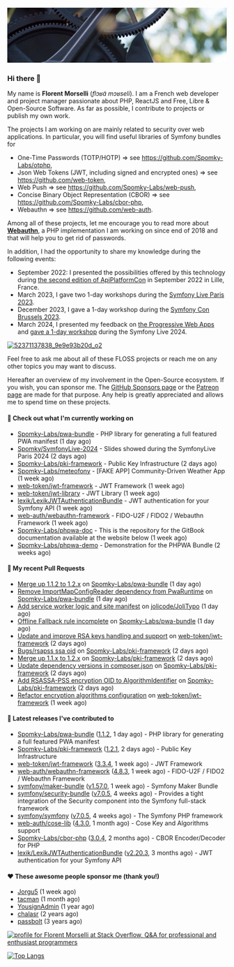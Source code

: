 ![Cover image](1.webp)

### Hi there 👋

My name is **Florent Morselli** (*flɔʁɑ̃ mɔʁseli*). I am a French web developer and project manager passionate about PHP, ReactJS and Free, Libre & Open-Source Software.
As far as possible, I contribute to projects or publish my own work.

The projects I am working on are mainly related to security over web applications. In particular, you will find useful libraries of Symfony bundles for
* One-Time Passwords (TOTP/HOTP) => see https://github.com/Spomky-Labs/otphp,
* Json Web Tokens (JWT, including signed and encrypted ones) => see https://github.com/web-token,
* Web Push => see https://github.com/Spomky-Labs/web-push,
* Concise Binary Object Representation (CBOR) => see https://github.com/Spomky-Labs/cbor-php,
* Webauthn => see https://github.com/web-auth.

Among all of these projects, let me encourage you to read more about [**Webauthn**](https://github.com/web-auth), a PHP implementation I am working on since end of 2018 and that will help you to get rid of passwords.

In addition, I had the opportunity to share my knowledge during the following events:

* September 2022: I presented the possibilities offered by this technology during [the second edition of ApiPlatformCon](https://youtu.be/Y2_0omg1CFk) in September 2022 in Lille, France.
* March 2023, I gave two 1-day workshops during the [Symfony Live Paris 2023](https://live.symfony.com/2023-paris/workshop/maximiser-la-securite-de-vos-applications-avec-le-bundle-security).
* December 2023, I gave a 1-day workshop during the [Symfony Con Brussels 2023](https://live.symfony.com/2023-brussels-con/workshop/road-to-safer-applications).
* March 2024, I presented my feedback on [the Progressive Web Apps](https://live.symfony.com/2024-paris/schedule/de-web-app-a-progressive-web-app) and [gave a 1-day workshop](https://live.symfony.com/2024-paris/workshop#securite-amelioree-et-webauthn-avec-symfony-2) during the Symfony Live 2024.

[![52371137838_9e9e93b20d_o2](https://user-images.githubusercontent.com/1091072/191684778-b9e26104-038d-45c2-a1b3-287233d15ecc.jpg)](https://api-platform.com/con/2022/conferences/webauthn-se-debarrasser-des-mots-de-passe-definitivement/)

Feel free to ask me about all of these FLOSS projects or reach me on any other topics you may want to discuss.

Hereafter an overview of my involvement in the Open-Source ecosystem.
If you wish, you can sponsor me. The [GitHub Sponsors page](https://github.com/sponsors/Spomky/) or the [Patreon page](https://www.patreon.com/FlorentMorselli) are made for that purpose. Any help is greatly appreciated and allows me to spend time on these projects.

#### 👷 Check out what I'm currently working on

- [Spomky-Labs/pwa-bundle](https://github.com/Spomky-Labs/pwa-bundle) - PHP library for generating a full featured PWA manifest (1 day ago)
- [Spomky/SymfonyLive-2024](https://github.com/Spomky/SymfonyLive-2024) - Slides showed during the SymfonyLive Paris 2024 (2 days ago)
- [Spomky-Labs/pki-framework](https://github.com/Spomky-Labs/pki-framework) - Public Key Infrastructure (2 days ago)
- [Spomky-Labs/meteofony](https://github.com/Spomky-Labs/meteofony) - [FAKE APP] Community-Driven Weather App (1 week ago)
- [web-token/jwt-framework](https://github.com/web-token/jwt-framework) - JWT Framework (1 week ago)
- [web-token/jwt-library](https://github.com/web-token/jwt-library) - JWT Library (1 week ago)
- [lexik/LexikJWTAuthenticationBundle](https://github.com/lexik/LexikJWTAuthenticationBundle) - JWT authentication for your Symfony API (1 week ago)
- [web-auth/webauthn-framework](https://github.com/web-auth/webauthn-framework) - FIDO-U2F / FIDO2 / Webauthn Framework (1 week ago)
- [Spomky-Labs/phpwa-doc](https://github.com/Spomky-Labs/phpwa-doc) - This is the repository for the GitBook documentation available at the website below (1 week ago)
- [Spomky-Labs/phpwa-demo](https://github.com/Spomky-Labs/phpwa-demo) - Demonstration for the PHPWA Bundle (2 weeks ago)

#### 🔨 My recent Pull Requests

- [Merge up 1.1.2 to 1.2.x](https://github.com/Spomky-Labs/pwa-bundle/pull/153) on [Spomky-Labs/pwa-bundle](https://github.com/Spomky-Labs/pwa-bundle) (1 day ago)
- [Remove ImportMapConfigReader dependency from PwaRuntime](https://github.com/Spomky-Labs/pwa-bundle/pull/152) on [Spomky-Labs/pwa-bundle](https://github.com/Spomky-Labs/pwa-bundle) (1 day ago)
- [Add service worker logic and site manifest](https://github.com/jolicode/JoliTypo/pull/107) on [jolicode/JoliTypo](https://github.com/jolicode/JoliTypo) (1 day ago)
- [Offline Fallback rule incomplete](https://github.com/Spomky-Labs/pwa-bundle/pull/151) on [Spomky-Labs/pwa-bundle](https://github.com/Spomky-Labs/pwa-bundle) (1 day ago)
- [Update and improve RSA keys handling and support](https://github.com/web-token/jwt-framework/pull/548) on [web-token/jwt-framework](https://github.com/web-token/jwt-framework) (2 days ago)
- [Bugs/rsapss ssa oid](https://github.com/Spomky-Labs/pki-framework/pull/54) on [Spomky-Labs/pki-framework](https://github.com/Spomky-Labs/pki-framework) (2 days ago)
- [Merge up 1.1.x to 1.2.x](https://github.com/Spomky-Labs/pki-framework/pull/53) on [Spomky-Labs/pki-framework](https://github.com/Spomky-Labs/pki-framework) (2 days ago)
- [Update dependency versions in composer.json](https://github.com/Spomky-Labs/pki-framework/pull/52) on [Spomky-Labs/pki-framework](https://github.com/Spomky-Labs/pki-framework) (2 days ago)
- [Add RSASSA-PSS encryption OID to AlgorithmIdentifier](https://github.com/Spomky-Labs/pki-framework/pull/51) on [Spomky-Labs/pki-framework](https://github.com/Spomky-Labs/pki-framework) (2 days ago)
- [Refactor encryption algorithms configuration](https://github.com/web-token/jwt-framework/pull/544) on [web-token/jwt-framework](https://github.com/web-token/jwt-framework) (1 week ago)

#### 🔭 Latest releases I've contributed to

- [Spomky-Labs/pwa-bundle](https://github.com/Spomky-Labs/pwa-bundle) ([1.1.2](https://github.com/Spomky-Labs/pwa-bundle/releases/tag/1.1.2), 1 day ago) - PHP library for generating a full featured PWA manifest
- [Spomky-Labs/pki-framework](https://github.com/Spomky-Labs/pki-framework) ([1.2.1](https://github.com/Spomky-Labs/pki-framework/releases/tag/1.2.1), 2 days ago) - Public Key Infrastructure
- [web-token/jwt-framework](https://github.com/web-token/jwt-framework) ([3.3.4](https://github.com/web-token/jwt-framework/releases/tag/3.3.4), 1 week ago) - JWT Framework
- [web-auth/webauthn-framework](https://github.com/web-auth/webauthn-framework) ([4.8.3](https://github.com/web-auth/webauthn-framework/releases/tag/4.8.3), 1 week ago) - FIDO-U2F / FIDO2 / Webauthn Framework
- [symfony/maker-bundle](https://github.com/symfony/maker-bundle) ([v1.57.0](https://github.com/symfony/maker-bundle/releases/tag/v1.57.0), 1 week ago) - Symfony Maker Bundle
- [symfony/security-bundle](https://github.com/symfony/security-bundle) ([v7.0.5](https://github.com/symfony/security-bundle/releases/tag/v7.0.5), 4 weeks ago) - Provides a tight integration of the Security component into the Symfony full-stack framework
- [symfony/symfony](https://github.com/symfony/symfony) ([v7.0.5](https://github.com/symfony/symfony/releases/tag/v7.0.5), 4 weeks ago) - The Symfony PHP framework
- [web-auth/cose-lib](https://github.com/web-auth/cose-lib) ([4.3.0](https://github.com/web-auth/cose-lib/releases/tag/4.3.0), 1 month ago) - Cose Key and Algorithms support
- [Spomky-Labs/cbor-php](https://github.com/Spomky-Labs/cbor-php) ([3.0.4](https://github.com/Spomky-Labs/cbor-php/releases/tag/3.0.4), 2 months ago) - CBOR Encoder/Decoder for PHP
- [lexik/LexikJWTAuthenticationBundle](https://github.com/lexik/LexikJWTAuthenticationBundle) ([v2.20.3](https://github.com/lexik/LexikJWTAuthenticationBundle/releases/tag/v2.20.3), 3 months ago) - JWT authentication for your Symfony API

#### ❤️ These awesome people sponsor me (thank you!)

- [Jorgu5](https://github.com/Jorgu5) (1 week ago)
- [tacman](https://github.com/tacman) (1 month ago)
- [YousignAdmin](https://github.com/YousignAdmin) (1 year ago)
- [chalasr](https://github.com/chalasr) (2 years ago)
- [passbolt](https://github.com/passbolt) (3 years ago)

<a href="https://stackoverflow.com/users/2157818/florent-morselli"><img src="https://stackoverflow.com/users/flair/2157818.png" width="208" height="58" alt="profile for Florent Morselli at Stack Overflow, Q&amp;A for professional and enthusiast programmers" title="profile for Florent Morselli at Stack Overflow, Q&amp;A for professional and enthusiast programmers"></a>

[![Top Langs](https://wakatime.com/share/@Spomky/aa41d408-c524-4a5f-936d-0b9446698abd.svg)](https://wakatime.com/@Spomky)
